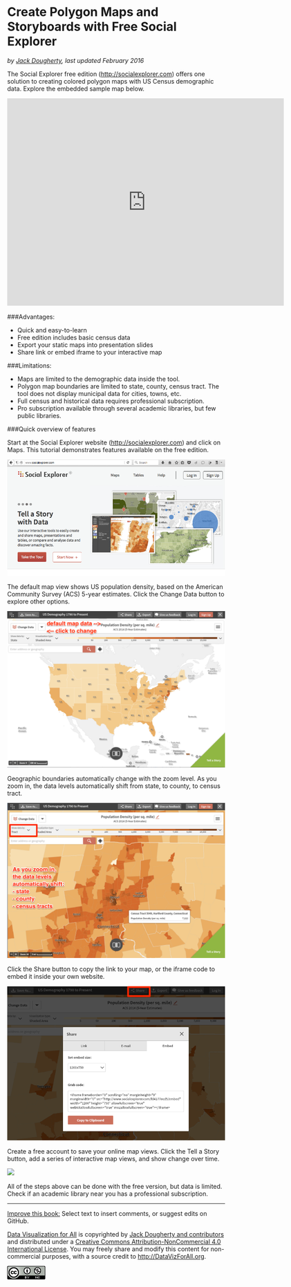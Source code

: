 # Create Polygon Maps and Storyboards with Free Social Explorer

*by [Jack Dougherty](../../introduction/who.md), last updated February 2016*

The Social Explorer free edition (http://socialexplorer.com) offers one solution to creating colored polygon maps with US Census demographic data. Explore the embedded sample map below.

<iframe frameborder="0" scrolling="no" marginheight="0" marginwidth="0" src="http://www.socialexplorer.com/0889800f4d/embed" width="640" height="480" allowfullscreen="true" webkitallowfullscreen="true" mozallowfullscreen="true"></iframe>

###Advantages:
- Quick and easy-to-learn
- Free edition includes basic census data
- Export your static maps into presentation slides
- Share link or embed iframe to your interactive map

###Limitations:
- Maps are limited to the demographic data inside the tool.
- Polygon map boundaries are limited to state, county, census tract. The tool does not display municipal data for cities, towns, etc.
- Full census and historical data requires professional subscription.
- Pro subscription available through several academic libraries, but few public libraries.

###Quick overview of features

Start at the Social Explorer website (http://socialexplorer.com) and click on Maps. This tutorial demonstrates features available on the free edition.

![](SE-home.png)

The default map view shows US population density, based on the American Community Survey (ACS) 5-year estimates. Click the Change Data button to explore other options.

![](SE-default-map.png)

Geographic boundaries automatically change with the zoom level. As you zoom in, the data levels automatically shift from state, to county, to census tract.

![](SE-data-levels.png)

Click the Share button to copy the link to your map, or the iframe code to embed it inside your own website.

![](SE-share-embed.png)

Create a free account to save your online map views. Click the Tell a Story button, add a series of interactive map views, and show change over time.

![](SE-tell-a-story.png)

All of the steps above can be done with the free version, but data is limited. Check if an academic library near you has a professional subscription.



---



[Improve this book:](../../gitbook/improve.md) Select text to insert comments, or suggest edits on GitHub.

[Data Visualization for All](http://datavizforall.org)
is copyrighted by [Jack Dougherty and contributors](../../introduction/who.md)
and distributed under a [Creative Commons Attribution-NonCommercial 4.0 International License](http://creativecommons.org/licenses/by-nc/4.0). You may freely share and modify this content for non-commercial purposes, with a source credit to http://DataVizForAll.org.

![Creative Commons by-nc image](../../cc-by-nc.png)

